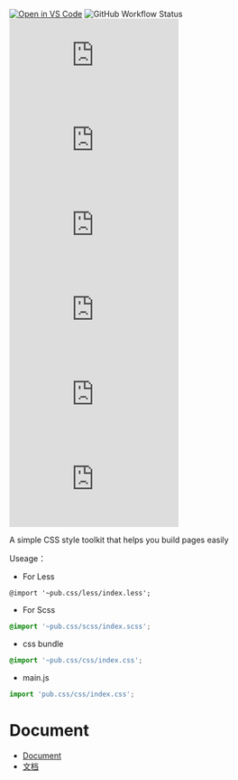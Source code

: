 [![Open in VS Code](https://open.vscode.dev/badges/open-in-vscode.svg)](https://open.vscode.dev/hz2/pub.css)
![GitHub Workflow Status](https://img.shields.io/github/workflow/status/hz2/pub.css/Publish%20NPM%20Package ) 
![GitHub package.json version](https://img.shields.io/github/package-json/v/hz2/pub.css) 
![npm](https://img.shields.io/npm/v/pub.css) 
![npm](https://img.shields.io/npm/dm/pub.css) 
![Docker Image Version](https://img.shields.io/docker/v/hzsq/pub.css) 
![GitHub code size in bytes](https://img.shields.io/github/languages/code-size/hz2/pub.css) 
![GitHub last commit](https://img.shields.io/github/last-commit/hz2/pub.css) 


A simple CSS style toolkit that helps you build pages easily



Useage：

- For Less

```less
@import '~pub.css/less/index.less';
```

- For Scss

```scss
@import '~pub.css/scss/index.scss';
```

- css bundle

```scss
@import '~pub.css/css/index.css';
```

- main.js

```js
import 'pub.css/css/index.css';
```

# Document

- [Document](./doc.md)
- [文档](./README.zh.md)
